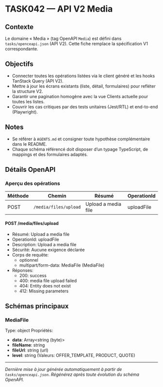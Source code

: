 # TASK042 — API V2 Media

## Contexte
Le domaine « Media » (tag OpenAPI `Media`) est défini dans `tasks/openceapi.json` (API V2). Cette fiche remplace la spécification V1 correspondante.

## Objectifs
- Connecter toutes les opérations listées via le client généré et les hooks TanStack Query (API V2).
- Mettre à jour les écrans existants (liste, détail, formulaires) pour refléter la structure V2.
- Garantir une pagination homogène avec la vue Clients actuelle pour toutes les listes.
- Couvrir les cas critiques par des tests unitaires (Jest/RTL) et end-to-end (Playwright).

## Notes
- Se référer à `AGENTS.md` et consigner toute hypothèse complémentaire dans le README.
- Chaque schéma référencé doit disposer d’un typage TypeScript, de mappings et des formulaires adaptés.

## Détails OpenAPI

### Aperçu des opérations

| Méthode | Chemin | Résumé | OperationId |
| --- | --- | --- | --- |
| POST | `/media/files/upload` | Upload a media file | uploadFile |

#### POST /media/files/upload

- Résumé: Upload a media file
- OperationId: uploadFile
- Description: Upload a media file
- Sécurité: Aucune exigence déclarée
- Corps de requête:
  - optionnel
  - multipart/form-data: MediaFile (MediaFile)
- Réponses:
  - 200: success
  - 400: media file upload failed
  - 404: Entity does not exist
  - 412: Missing parameters

## Schémas principaux

### MediaFile
Type: object
Propriétés:
- **data**: Array<string (byte)>
- **fileName**: string
- **fileUrl**: string (url)
- **level**: string (Valeurs: OFFER_TEMPLATE, PRODUCT, QUOTE)

---

_Dernière mise à jour générée automatiquement à partir de `tasks/openceapi.json`. Régénérez après toute évolution du schéma OpenAPI._
